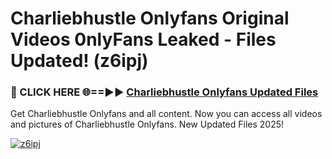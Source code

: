 # Charliebhustle Onlyfans Original Videos 0nlyFans Leaked - Files Updated! (z6ipj)

<h3>🔴 CLICK HERE 🌐==►► <a href="https://tinyurl.com/ehrbuxhb" rel="nofollow">Charliebhustle Onlyfans Updated Files</a></h3>

Get Charliebhustle Onlyfans and all content. Now you can access all videos and pictures of Charliebhustle Onlyfans. New Updated Files 2025!

[![z6ipj](https://i.imgur.com/lVYEuWS.gif)](https://tinyurl.com/ehrbuxhb)
